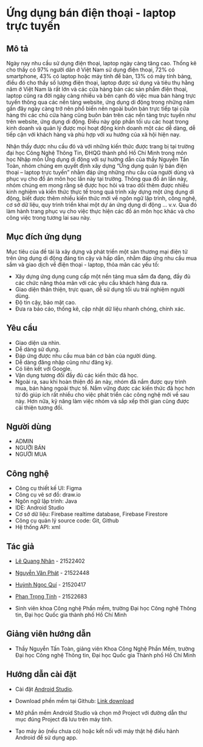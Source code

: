 # Ứng dụng bán điện thoại - laptop trực tuyến


## Mô tả 

Ngày nay nhu cầu sử dụng điện thoại, laptop ngày càng tăng cao. Thống kê cho thấy có 97% người dân ở Việt Nam sử dụng điện thoại, 72% có smartphone, 43% có laptop hoặc máy tính để bàn, 13% có máy tính bảng, điều đó cho thấy số lượng điện thoại, laptop được sử dụng và tiêu thụ hằng năm ở Việt Nam là rất lớn và các cửa hàng bán các sản phẩm điện thoại, laptop cũng ra đời ngày càng nhiều và bên cạnh đó việc mua bán hàng trực tuyến thông qua các nền tảng website, ứng dụng di động trong những năm gần đây ngày càng trở nên phổ biến nên ngoài buôn bán trực tiếp tại cửa hàng thì các chủ cửa hàng cũng buôn bán trên các nền tảng trực tuyến như trên website, ứng dụng di động. Điều này góp phần tối ưu các hoạt trong kinh doanh và quản lý được mọi hoạt động kinh doanh một các dễ dàng, dễ tiếp cận với khách hàng và phù hợp với xu hướng của xã hội hiện nay.

Nhận thấy được nhu cầu đó và với những kiến thức được trang bị tại trường đại học Công Nghệ Thông Tin, ĐHQG thành phố Hồ Chí Minh trong môn học Nhập môn Ứng dụng di động với sự hướng dẫn của thầy Nguyễn Tấn Toàn, nhóm chúng em quyết định xây dựng “Ứng dụng quản lý bán điện thoại – laptop trực tuyến” nhằm đáp ứng những nhu cầu của người dùng và phục vụ cho đồ án môn học lần này tại trường. Thông qua đồ án lần này, nhóm chúng em mong rằng sẽ được học hỏi và trao dồi thêm được nhiều kinh nghiệm và kiến thức thực tế trong quá trình xây dựng một ứng dụng di động, biết được thêm nhiều kiến thức mới về ngôn ngữ lập trình, công nghệ, cơ sở dữ liệu, quy trình triển khai một dự án ứng dụng di động ... v.v. Qua đó làm hành trang phục vụ cho việc thực hiện các đồ án môn học khác và cho công việc trong tương lai sau này.


## Mục đích ứng dụng

Mục tiêu của đề tài là xây dựng và phát triển một sàn thương mại điện tử trên ứng dụng di động đáng tin cậy và hấp dẫn, nhằm đáp ứng nhu cầu mua sắm và giao dịch về điện thoại - laptop, thỏa mãn các yếu tố: 
*	Xây dựng ứng dụng cung cấp một nền tảng mua sắm đa đạng, đầy đủ các chức năng thỏa mãn với các yêu cầu khách hàng đưa ra.
*	Giao diện thân thiện, trực quan, dễ sử dụng tối ưu trải nghiệm người dùng.
*	Độ tin cậy, bảo mật cao.
*	Đưa ra báo cáo, thống kê, cập nhật dữ liệu nhanh chóng, chính xác.


## Yêu cầu
*	Giao diện ưa nhìn.
*	Dễ dàng sử dụng.
*	Đáp ứng được nhu cầu mua bán cơ bản của người dùng.
*	Dễ dàng đăng nhập cũng như đăng ký.
*	Có liên kết với Google.
*	Vận dụng tương đối đầy đủ các kiến thức đã học.
*	Ngoài ra, sau khi hoàn thiện đồ án này, nhóm đã nắm được quy trình mua, bán hàng ngoài thực tế. Nắm vững được các kiến thức đã học hơn từ đó giúp ích rất nhiều cho việc phát triển các công nghệ mới về sau này. Hơn nữa, kỹ năng làm việc nhóm và sắp xếp thời gian cũng được cải thiện tương đối. 


## Người dùng 

* ADMIN
* NGƯỜI BÁN
* NGƯỜI MUA
## Công nghệ 

*	Công cụ thiết kế UI: Figma
*	Công cụ vẽ sơ đồ: draw.io
*	Ngôn ngữ lập trình: Java
*	IDE: Android Studio
*	Cơ sở dữ liệu: Firebase realtime database, Firebase Firestore
*	Công cụ quản lý source code: Git, Github
*	Hệ thống API: xml



## Tác giả 

* [Lê Quang Nhân](https://www.facebook.com/profile.php?id=100040989546712) - 21522402

* [Nguyễn Văn Phát](https://www.facebook.com/profile.php?id=100009796787588) - 21522448

* [Huỳnh Ngọc Quí](https://www.facebook.com/quichua333) - 21520417

* [Phan Trọng Tính](https://www.facebook.com/profile.php?id=100073316952962) - 21522683

 * Sinh viên khoa Công nghệ Phần mềm, trường Đại học Công nghệ Thông tin, Đại học Quốc gia thành phố Hồ Chí Minh 

## Giảng viên hướng dẫn 

* Thầy Nguyễn Tấn Toàn, giảng viên Khoa Công Nghệ Phần Mềm, trường Đại học Công nghệ Thông tin, Đại học Quốc gia Thành phố Hồ Chí Minh 

## Hướng dẫn cài đặt

* Cài đặt [Android Studio](https://developer.android.com/studio).

* Download phền mềm tại Github: [Link download](https://github.com/21522402/EcommerceShop.git)

* Mở phần mềm Android Studio và chọn mở Project với đường dẫn thư mục đúng Project đã lưu trên máy tính.

* Tạo máy ảo (nếu chưa có) hoặc kết nối với máy thật hệ điều hành Android để sử dụng app.


